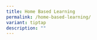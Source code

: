 ```yaml
---
title: Home Based Learning
permalink: /home-based-learning/
variant: tiptap
description: ""
---
```

<p></p>